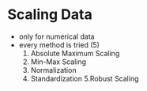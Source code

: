 # Scaling Data
* only for numerical data
* every method is tried (5)
	1. Absolute Maximum Scaling
	2. Min-Max Scaling
	3. Normalization
	4. Standardization
	5.Robust Scaling
